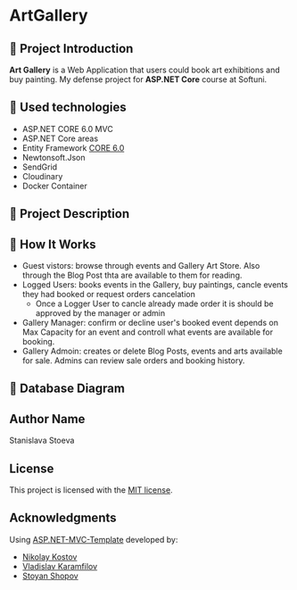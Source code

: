 # ArtGallery

## :art: Project Introduction
**Art Gallery** is a Web Application that users could book art exhibitions and buy painting. 
My defense project for **ASP.NET Core** course at Softuni.

## :hammer: Used technologies
* ASP.NET CORE 6.0 MVC
* ASP.NET Core areas
* Entity Framework [CORE 6.0](https://docs.microsoft.com/en-us/ef/core/)
* Newtonsoft.Json
* SendGrid
* Cloudinary
* Docker Container

## :pencil: Project Description

## :pushpin: How It Works
* Guest vistors: browse through events and Gallery Art Store. Also through the Blog Post thta are available to them for reading.
* Logged Users: books events in the Gallery, buy paintings, cancle events they had booked or request orders cancelation
  - Once a Logger User to cancle already made order it is should be approved by the manager or admin
* Gallery Manager: confirm or decline user's booked event depends on Max Capacity for an event and controll what events are available for booking.
* Gallery Admoin: creates or delete Blog Posts, events and arts available for sale. Admins can review sale orders and booking history.

## :floppy_disk: Database Diagram

## Author Name 
Stanislava Stoeva

## License
This project is licensed with the [MIT license](LICENSE).

## Acknowledgments
Using [ASP.NET-MVC-Template](https://github.com/NikolayIT/ASP.NET-MVC-Template) developed by:
- [Nikolay Kostov](https://github.com/NikolayIT)
- [Vladislav Karamfilov](https://github.com/vladislav-karamfilov)
- [Stoyan Shopov](https://github.com/StoyanShopov)

